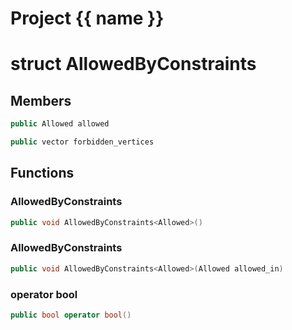 <script setup>
import {useRoute} from 'vitepress'
const {path} = useRoute()
const tokens = path.split('/')
const words = tokens[2].split('-');
for (let i = 0; i < words.length; i++) {
    words[i] = words[i].charAt(0).toUpperCase() + words[i].slice(1);
    words[i] = words[i].replace('geode', 'Geode')
}
const name = words.join('-');
</script>
# Project {{ name }}

# struct AllowedByConstraints


## Members

```cpp
public Allowed allowed

```

```cpp
public vector forbidden_vertices

```



## Functions

### AllowedByConstraints

```cpp
public void AllowedByConstraints<Allowed>()
```


### AllowedByConstraints

```cpp
public void AllowedByConstraints<Allowed>(Allowed allowed_in)
```


### operator bool

```cpp
public bool operator bool()
```




